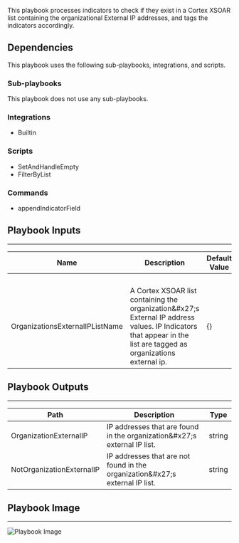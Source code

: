 This playbook processes indicators to check if they exist in a Cortex XSOAR list containing the organizational External IP addresses, and tags the indicators accordingly.

## Dependencies
This playbook uses the following sub-playbooks, integrations, and scripts.

### Sub-playbooks
This playbook does not use any sub-playbooks.

### Integrations
* Builtin

### Scripts
* SetAndHandleEmpty
* FilterByList

### Commands
* appendIndicatorField

## Playbook Inputs
---

| **Name** | **Description** | **Default Value** | **Source** | **Required** |
| --- | --- | --- | --- | --- |
|  |  |  |  | Optional |
| OrganizationsExternalIPListName | A Cortex XSOAR list containing the organization&\#x27;s External IP address values. IP Indicators that appear in the list are tagged as organizations external ip. | {} |  | Optional |

## Playbook Outputs
---

| **Path** | **Description** | **Type** |
| --- | --- | --- |
| OrganizationExternalIP | IP addresses that are found in the  organization&\#x27;s external IP list. | string |
| NotOrganizationExternalIP | IP addresses that are not found in the organization&\#x27;s external IP list. | string |

## Playbook Image
---
![Playbook Image](https://raw.githubusercontent.com/demisto/content/e92ff661c91a592df117d0e1ea7e3234568946d0/Packs/TIM/doc_files/TIM_-_Process_Indicators_Against_Organizations_External_IP_List.png)